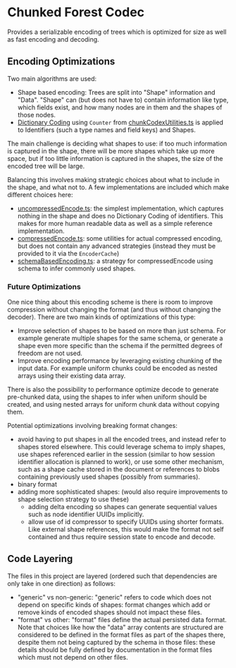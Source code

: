 # Chunked Forest Codec

Provides a serializable encoding of trees which is optimized for size as well as fast encoding and decoding.

## Encoding Optimizations

Two main algorithms are used:

-   Shape based encoding: Trees are split into "Shape" information and "Data".
    "Shape" can (but does not have to) contain information like type, which fields exist, and how many nodes are in them and the shapes of those nodes.
-   [Dictionary Coding](https://go-compression.github.io/algorithms/dictionary/) using `Counter` from [chunkCodexUtilities.ts](./chunkCodecUtilities.ts)
    is applied to Identifiers (such a type names and field keys) and Shapes.

The main challenge is deciding what shapes to use: if too much information is captured in the shape, there will be more shapes which take up more space,
but if too little information is captured in the shapes, the size of the encoded tree will be large.

Balancing this involves making strategic choices about what to include in the shape, and what not to.
A few implementations are included which make different choices here:

-   [uncompressedEncode.ts](uncompressedEncode.ts): the simplest implementation, which captures nothing in the shape and does no Dictionary Coding of identifiers.
    This makes for more human readable data as well as a simple reference implementation.
-   [compressedEncode.ts](compressedEncode.ts): some utilities for actual compressed encoding, but does not contain any advanced strategies (instead they must be provided to it via the `EncoderCache`)
-   [schemaBasedEncoding.ts](schemaBasedEncoding.ts): a strategy for compressedEncode using schema to infer commonly used shapes.

### Future Optimizations

One nice thing about this encoding scheme is there is room to improve compression without changing the format (and thus without changing the decoder).
There are two main kinds of optimizations of this type:

-   Improve selection of shapes to be based on more than just schema.
    For example generate multiple shapes for the same schema, or generate a shape even more specific than the schema if the permitted degrees of freedom are not used.
-   Improve encoding performance by leveraging existing chunking of the input data.
    For example uniform chunks could be encoded as nested arrays using their existing data array.

There is also the possibility to performance optimize decode to generate pre-chunked data, using the shapes to infer when uniform should be created,
and using nested arrays for uniform chunk data without copying them.

Potential optimizations involving breaking format changes:

-   avoid having to put shapes in all the encoded trees, and instead refer to shapes stored elsewhere.
    This could leverage schema to imply shapes, use shapes referenced earlier in the session (similar to how session identifier allocation is planned to work), or use some other mechanism, such as a shape cache stored in the document or references to blobs containing previously used shapes (possibly from summaries).
-   binary format
-   adding more sophisticated shapes: (would also require improvements to shape selection strategy to use these)
    -   adding delta encoding so shapes can generate sequential values such as node identifier UUIDs implicitly.
    -   allow use of id compressor to specify UUIDs using shorter formats. Like external shape references, this would make the format not self contained and thus require session state to encode and decode.

## Code Layering

The files in this project are layered (ordered such that dependencies are only take in one direction) as follows:

-   "generic" vs non-generic: "generic" refers to code which does not depend on specific kinds of shapes:
    format changes which add or remove kinds of encoded shapes should not impact these files.
-   "format" vs other: "format" files define the actual persisted data format.
    Note that choices like how the "data" array contents are structured are considered to be defined in the format files as part of the shapes there, despite them not being captured by the schema in those files:
    these details should be fully defined by documentation in the format files which must not depend on other files.
